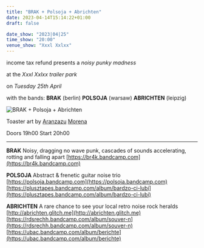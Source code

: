 ```yaml
---
title: "BRAK + Polsoja + Abrichten"
date: 2023-04-14T15:14:22+01:00
draft: false

date_show: "2023|04|25"
time_show: "20:00"
venue_show: "Xxxl Xxlxx"
---
```


income tax refund presents
a
*noisy punky madness*

at the 
*Xxxl Xxlxx trailer park*

on
*Tuesday 25th April*

with the bands:
**BRAK** (berlin)
**POLSOJA** (warsaw)
**ABRICHTEN** (leipzig)

![BRAK + Polsoja + Abrichten](../../posters/2023-04-25.jpg)

Toaster art by [Aranzazu](https://aranzazumoena.com/) [Morena](https://www.instagram.com/aranzazumoena)

Doors 19h00
Start 20h00

----

**BRAK** 
Noisy, dragging no wave punk, cascades of sounds accelerating, rotting and falling apart
[https://br4k.bandcamp.com](https://br4k.bandcamp.com)

**POLSOJA**
Abstract & frenetic guitar noise trio  
[https://polsoja.bandcamp.com](https://polsoja.bandcamp.com)
[https://plusztapes.bandcamp.com/album/bardzo-ci-lubi](https://plusztapes.bandcamp.com/album/bardzo-ci-lubi)


**ABRICHTEN** 
A rare chance to see your local retro noise rock heralds
[http://abrichten.glitch.me](http://abrichten.glitch.me)
[https://rdsrechh.bandcamp.com/album/souver-n](https://rdsrechh.bandcamp.com/album/souver-n)
[https://ubac.bandcamp.com/album/berichte](https://ubac.bandcamp.com/album/berichte)

